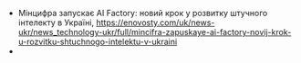 


 - Мінцифра запускає AI Factory: новий крок у розвитку штучного інтелекту в Україні, https://enovosty.com/uk/news-ukr/news_technology-ukr/full/mincifra-zapuskaye-ai-factory-novij-krok-u-rozvitku-shtuchnogo-intelektu-v-ukraini
 - 
